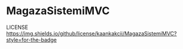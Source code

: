 # MagazaSistemiMVC

LICENSE
https://img.shields.io/github/license/kaankakcii/MagazaSistemiMVC?style=for-the-badge

